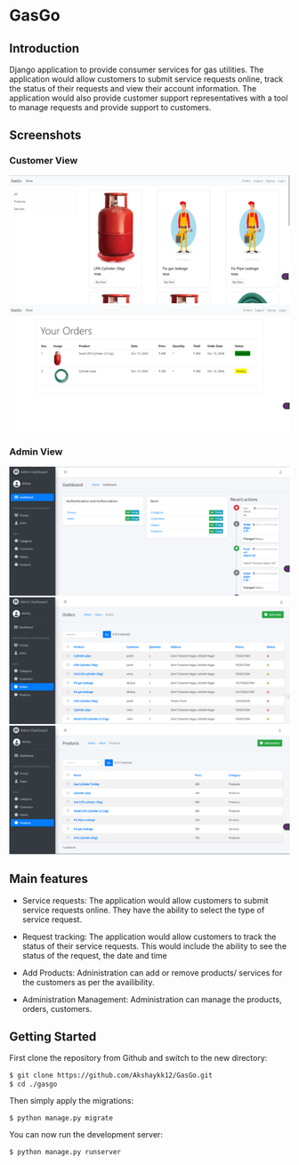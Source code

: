 # GasGo
## Introduction

Django application to provide consumer services for gas utilities. The application would allow customers to submit service requests online, track the status of their requests and view their account information.
The application would also provide customer support representatives with a tool to manage requests and provide support to customers.

## Screenshots
### Customer View
![Default Home View](homepage.png?raw=true "Title")
![Default Home View](orders_and_tracking.png?raw=true "Title")

### Admin View
![Default Home View](admin_dashboard.png?raw=true "Title")
![Default Home View](orders_table.png?raw=true "Title")
![Default Home View](products_table.png?raw=true "Title")

## Main features

* Service requests: The application would allow customers to submit service requests online. They have the ability to select the type of service request.

* Request tracking: The application would allow customers to track the status of their service requests. This would include the ability to see the status of the request, the date and time

* Add Products: Adninistration can add or remove products/ services for the customers as per the availibility.

* Administration Management: Administration can manage the products, orders, customers.



## Getting Started

First clone the repository from Github and switch to the new directory:

    $ git clone https://github.com/Akshaykk12/GasGo.git
    $ cd ./gasgo
    
Then simply apply the migrations:

    $ python manage.py migrate
    

You can now run the development server:

    $ python manage.py runserver
